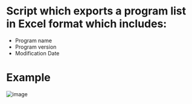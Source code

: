 # Script which exports a program list in Excel format which includes:
- Program name
- Program version
- Modification Date

# Example 
![image](https://user-images.githubusercontent.com/76947467/122811690-165b1d80-d2d1-11eb-87e3-9084693eba0e.png)
